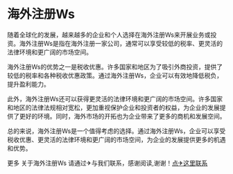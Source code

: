 # 海外注册Ws

随着全球化的发展，越来越多的企业和个人选择在海外注册Ws来开展业务或投资。海外注册Ws是指在海外注册一家公司，通常可以享受较低的税率、更灵活的法律环境和更广阔的市场空间。

海外注册Ws的优势之一是税收优惠。许多国家和地区为了吸引外商投资，提供了较低的税率和各种税收优惠政策。通过海外注册Ws，企业可以有效地降低税负，提升盈利能力。

此外，海外注册Ws还可以获得更灵活的法律环境和更广阔的市场空间。许多国家和地区的法律法规相对宽松，更加重视保护企业和投资者的权益，为企业的发展提供了更好的环境。同时，海外市场的开拓也为企业带来了更多的商机和发展空间。

总的来说，海外注册Ws是一个值得考虑的选择。通过海外注册Ws，企业可以享受税收优惠、更灵活的法律环境和更广阔的市场空间，为企业的发展提供更多的机遇和优势。

更多 关于海外注册Ws 请通过✈与我们联系，感谢阅读,谢谢！[点✈这里联系](https://lm.k02.cc)